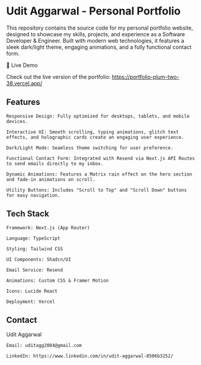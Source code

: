 # Udit Aggarwal - Personal Portfolio

This repository contains the source code for my personal portfolio website, designed to showcase my skills, projects, and experience as a Software Developer & Engineer. Built with modern web technologies, it features a sleek dark/light theme, engaging animations, and a fully functional contact form.

🚀 Live Demo

Check out the live version of the portfolio: https://portfolio-plum-two-38.vercel.app/

## Features

    Responsive Design: Fully optimized for desktops, tablets, and mobile devices.

    Interactive UI: Smooth scrolling, typing animations, glitch text effects, and holographic cards create an engaging user experience.

    Dark/Light Mode: Seamless theme switching for user preference.

    Functional Contact Form: Integrated with Resend via Next.js API Routes to send emails directly to my inbox.

    Dynamic Animations: Features a Matrix rain effect on the hero section and fade-in animations on scroll.

    Utility Buttons: Includes "Scroll to Top" and "Scroll Down" buttons for easy navigation.

## Tech Stack

    Framework: Next.js (App Router)

    Language: TypeScript

    Styling: Tailwind CSS

    UI Components: Shadcn/UI

    Email Service: Resend

    Animations: Custom CSS & Framer Motion

    Icons: Lucide React

    Deployment: Vercel

## Contact

Udit Aggarwal

    Email: uditagg2004@gmail.com

    LinkedIn: https://www.linkedin.com/in/udit-aggarwal-8506b3252/
